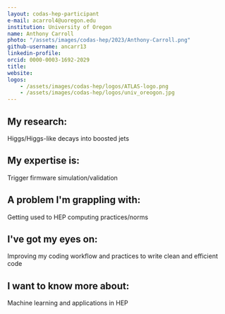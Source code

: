 ```yaml
---
layout: codas-hep-participant
e-mail: acarrol4@uoregon.edu
institution: University of Oregon
name: Anthony Carroll
photo: "/assets/images/codas-hep/2023/Anthony-Carroll.png"
github-username: ancarr13
linkedin-profile:
orcid: 0000-0003-1692-2029
title:
website:
logos:
    - /assets/images/codas-hep/logos/ATLAS-logo.png
    - /assets/images/codas-hep/logos/univ_oreogon.jpg
---
```


## My research:
Higgs/Higgs-like decays into boosted jets

## My expertise is:
Trigger firmware simulation/validation

## A problem I'm grappling with:
Getting used to HEP computing practices/norms

## I've got my eyes on:
Improving my coding workflow and practices to write clean and efficient code

## I want to know more about:
Machine learning and applications in HEP
